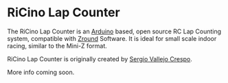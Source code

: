 # RiCino Lap Counter

The RiCino Lap Counter is an [Arduino](http://arduino.cc) based, open source RC Lap Counting system, compatible with [Zround](http://www.zround.com) Software. It is ideal for small scale indoor racing, similar to the Mini-Z format.

RiCino Lap Counter is originally created by [Sergio Vallejo Crespo](http://lisergio.wordpress.com/).

More info coming soon.
